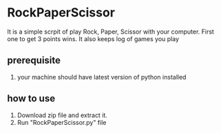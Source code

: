 # RockPaperScissor
  It is a simple scrpit of play Rock, Paper, Scissor with your computer.
  First one to get 3 points wins.
  It also keeps log of games you play
## prerequisite
1) your machine should have latest version of python installed

## how to use
1) Download zip file and extract it. 
2) Run "RockPaperScissor.py" file
